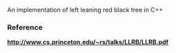 An implementation of left leaning red black tree in C++

### Reference ###

**http://www.cs.princeton.edu/~rs/talks/LLRB/LLRB.pdf**

